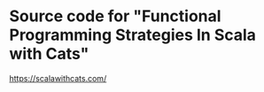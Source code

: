# Source code for "Functional Programming Strategies In Scala with Cats"

https://scalawithcats.com/

